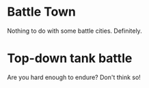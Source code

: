 # Battle Town
Nothing to do with some battle cities. Definitely.


<h1>Top-down tank battle</h1>
Are you hard enough to endure? Don't think so!

